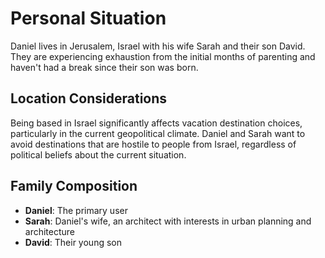 # Personal Situation

Daniel lives in Jerusalem, Israel with his wife Sarah and their son David. They are experiencing exhaustion from the initial months of parenting and haven't had a break since their son was born.

## Location Considerations

Being based in Israel significantly affects vacation destination choices, particularly in the current geopolitical climate. Daniel and Sarah want to avoid destinations that are hostile to people from Israel, regardless of political beliefs about the current situation.

## Family Composition

- **Daniel**: The primary user
- **Sarah**: Daniel's wife, an architect with interests in urban planning and architecture
- **David**: Their young son
